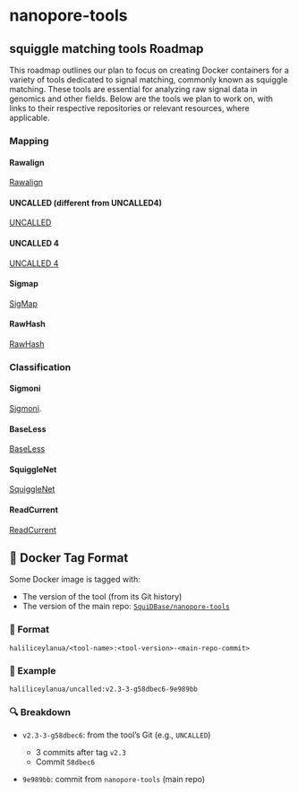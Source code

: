# nanopore-tools

## squiggle matching tools Roadmap

This roadmap outlines our plan to focus on creating Docker containers for a variety of tools dedicated to signal matching, commonly known as squiggle matching. These tools are essential for analyzing raw signal data in genomics and other fields. Below are the tools we plan to work on, with links to their respective repositories or relevant resources, where applicable.

### Mapping

#### Rawalign
[Rawalign](https://github.com/CMU-SAFARI/RawAlign) 

#### UNCALLED (different from UNCALLED4)
[UNCALLED](https://github.com/skovaka/UNCALLED)

#### UNCALLED 4
[UNCALLED 4](https://github.com/skovaka/uncalled4)

#### Sigmap
[SigMap](https://github.com/haowenz/sigmap)

#### RawHash
[RawHash](https://github.com/CMU-SAFARI/RawHash) 

### Classification

#### Sigmoni
[Sigmoni](https://github.com/vshiv18/sigmoni).

#### BaseLess
[BaseLess](https://github.com/cvdelannoy/baseLess)

#### SquiggleNet
[SquiggleNet](https://github.com/welch-lab/SquiggleNet)

#### ReadCurrent
[ReadCurrent](https://github.com/Ming-Ni-Group/ReadCurrent)


## 🐳 Docker Tag Format

Some Docker image is tagged with:

* The version of the tool (from its Git history)
* The version of the main repo: [`SquiDBase/nanopore-tools`](https://github.com/SquiDBase/nanopore-tools)

### 🔖 Format

```
haliliceylanua/<tool-name>:<tool-version>-<main-repo-commit>
```

### 🧪 Example

```
haliliceylanua/uncalled:v2.3-3-g58dbec6-9e989bb
```

### 🔍 Breakdown

* `v2.3-3-g58dbec6`: from the tool’s Git (e.g., `UNCALLED`)

  * 3 commits after tag `v2.3`
  * Commit `58dbec6`
* `9e989bb`: commit from `nanopore-tools` (main repo)
